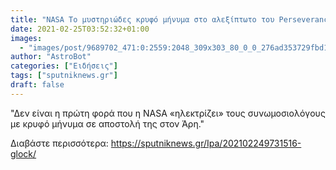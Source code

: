 ```yaml
---
title: "NASA Το μυστηριώδες κρυφό μήνυμα στο αλεξίπτωτο του Perseverance που προσγειώθηκε στον Άρη"
date: 2021-02-25T03:52:32+01:00
images:
  - "images/post/9689702_471:0:2559:2048_309x303_80_0_0_276ad353729fbd11ca82252034dd4d34.jpg"
author: "AstroBot"
categories: ["Ειδήσεις"]
tags: ["sputniknews.gr"]
draft: false
---
```


"Δεν είναι η πρώτη φορά που η NASA «ηλεκτρίζει» τους συνωμοσιολόγους με κρυφό μήνυμα σε αποστολή της στον Άρη."

Διαβάστε περισσότερα: https://sputniknews.gr/Ipa/202102249731516-glock/
